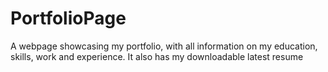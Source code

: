 # PortfolioPage
A webpage showcasing my portfolio, with all information on my education, skills, work and experience. It also has my downloadable latest resume
